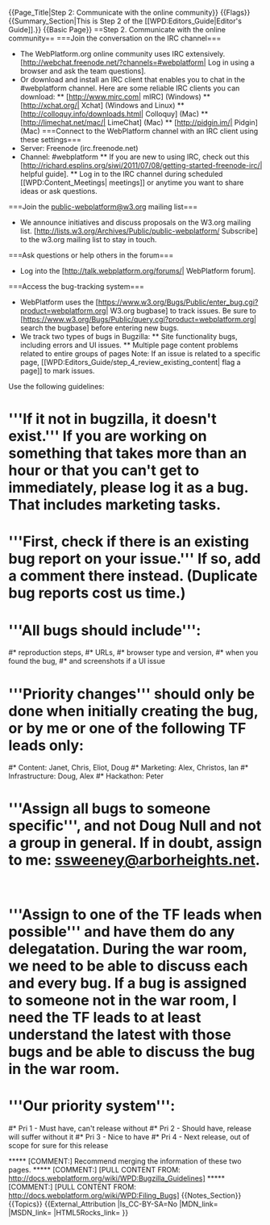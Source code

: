 {{Page_Title|Step 2: Communicate with the online community}}
{{Flags}}
{{Summary_Section|This is Step 2 of the [[WPD:Editors_Guide|Editor's Guide]].}}
{{Basic Page}}
==Step 2. Communicate with the online community==
===Join the conversation on the IRC channel===
* The WebPlatform.org online community uses IRC extensively. [http://webchat.freenode.net/?channels=#webplatform| Log in using a browser and ask the team questions].
* Or download and install an IRC client that enables you to chat in the #webplatform channel. Here are some reliable IRC clients you can download:
** [http://www.mirc.com| mIRC] (Windows)
** [http://xchat.org/| Xchat] (Windows and Linux)
** [http://colloquy.info/downloads.html| Colloquy] (Mac)
** [http://limechat.net/mac/| LimeChat] (Mac)
** [http://pidgin.im/| Pidgin] (Mac)
===Connect to the WebPlatform channel with an IRC client using these settings===
* Server: Freenode (irc.freenode.net)
* Channel: #webplatform
** If you are new to using IRC, check out this [http://richard.esplins.org/siwi/2011/07/08/getting-started-freenode-irc/| helpful guide].
** Log in to the IRC channel during scheduled [[WPD:Content_Meetings| meetings]] or anytime you want to share ideas or ask questions. 

===Join the public-webplatform@w3.org mailing list===
* We announce initiatives and discuss proposals on the W3.org mailing list. [http://lists.w3.org/Archives/Public/public-webplatform/ Subscribe] to the w3.org mailing list to stay in touch.

===Ask questions or help others in the forum===
* Log into the [http://talk.webplatform.org/forums/| WebPlatform forum].

===Access the bug-tracking system===
* WebPlatform uses the [https://www.w3.org/Bugs/Public/enter_bug.cgi?product=webplatform.org| W3.org bugbase] to track issues. Be sure to [https://www.w3.org/Bugs/Public/query.cgi?product=webplatform.org| search the bugbase] before entering new bugs.
* We track two types of bugs in Bugzilla:
** Site functionality bugs, including errors and UI issues.
** Multiple page content problems related to entire groups of pages 
 Note: If an issue is related to a specific page, [[WPD:Editors_Guide/step_4_review_existing_content| flag a page]] to mark issues.

Use the following guidelines:

# '''If it not in bugzilla, it doesn't exist.'''  If you are working on something that takes more than an hour or that you can't get to immediately, please log it as a bug.  That includes marketing tasks.
# '''First, check if there is an existing bug report on your issue.''' If so, add a comment there instead. (Duplicate bug reports cost us time.) 
# '''All bugs should include''': 
#* reproduction steps, 
#* URLs, 
#* browser type and version, 
#* when you found the bug, 
#* and screenshots if a UI issue
# '''Priority changes''' should only be done when initially creating the bug, or by me or one of the following TF leads only:
#* Content: Janet, Chris, Eliot, Doug
#* Marketing: Alex, Christos, Ian
#* Infrastructure: Doug, Alex
#* Hackathon: Peter
# '''Assign all bugs to someone specific''', and not Doug Null and not a group in general.  If in doubt, assign to me: ssweeney@arborheights.net.<br /><br />
# '''Assign to one of the TF leads when possible''' and have them do any delegatation.  During the war room, we need to be able to discuss each and every bug.  If a bug is assigned to someone not in the war room, I need the TF leads to at least understand the latest with those bugs and be able to discuss the bug in the war room.
# '''Our priority system''': 
#* Pri 1 - Must have, can't release without
#* Pri 2 - Should have, release will suffer without it
#* Pri 3 - Nice to have
#* Pri 4 - Next release, out of scope for sure for this release

***** [COMMENT:] Recommend merging the information of these two pages. 
***** [COMMENT:] [PULL CONTENT FROM: http://docs.webplatform.org/wiki/WPD:Bugzilla_Guidelines]
***** [COMMENT:] [PULL CONTENT FROM: http://docs.webplatform.org/wiki/WPD:Filing_Bugs]
{{Notes_Section}}
{{Topics}}
{{External_Attribution
|Is_CC-BY-SA=No
|MDN_link=
|MSDN_link=
|HTML5Rocks_link=
}}